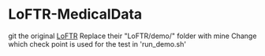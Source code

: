 # LoFTR-MedicalData
git the original [LoFTR](https://github.com/zju3dv/LoFTR#readme)
Replace their "LoFTR/demo/" folder with mine
Change which check point is used for the test in 'run_demo.sh'
